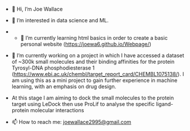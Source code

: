 - 👋 Hi, I’m Joe Wallace

- 👀 I’m interested in data science and ML.

- - 🌱 I’m currently learning html basics in order to create a basic personal website (https://joewa6.github.io/Webpage/)

- 🌱 I’m currently working on a project in which I have accessed a dataset of ~300k small molecules and their binding affinities for the protein Tyrosyl-DNA phosphodiesterase 1 (https://www.ebi.ac.uk/chembl/target_report_card/CHEMBL1075138/). I am using this as a mini project to gain further experience in machine learning, with an emphasis on drug design. 
- At this stage I am aiming to dock the small molecules to the protein target using LeDock then use ProLif to analyse the specific ligand-protein molecular interactions

- 📫 How to reach me: joewallace2995@gmail.com


